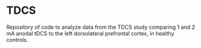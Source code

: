 # TDCS
 Repository of code to analyze data from the TDCS study comparing 1 and 2 mA anodal tDCS to the left dorsolateral prefrontal cortex, in healthy controls.
